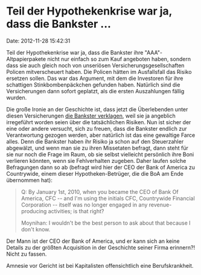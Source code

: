 Teil der Hypothekenkrise war ja, dass die Bankster \...
=======================================================

Date: 2012-11-28 15:42:31

Teil der Hypothekenkrise war ja, dass die Bankster ihre
\"AAA\"-Altpapierpakete nicht nur einfach so zum Kauf angeboten haben,
sondern dass sie auch gleich noch von unseriösen
Versicherungsgesellschaften Policen mitverscheuert haben. Die Policen
hätten im Ausfallsfall das Risiko ersetzen sollen. Das war das Argument,
mit dem die Investoren für ihre schattigen Stinkbombenpäckchen gefunden
haben. Natürlich sind die Versicherungen dann sofort geplatzt, als die
ersten Auszahlungen fällig wurden.

Die große Ironie an der Geschichte ist, dass jetzt die Überlebenden
unter diesen Versicherungen [die Bankster
verklagen](http://www.rollingstone.com/politics/blogs/taibblog/no-evidence-he-was-stoned-but-bank-of-america-ceo-brian-moynihan-apparently-doesn-t-remember-much-of-the-last-four-years-20121127),
weil sie ja angeblich irregeführt worden seien über die tatsächlichen
Risiken. Nun ist sicher der eine oder andere versucht, sich zu freuen,
dass die Bankster endlich zur Verantwortung gezogen werden, aber
natürlich ist das eine gewaltige Farce alles. Denn die Bankster haben
ihr Risiko ja schon auf den Steuerzahler abgewälzt, und wenn man sie zu
ihren Missetaten befragt, dann steht für sie nur noch die Frage im Raum,
ob sie selbst vielleicht persönlich ihre Boni verlieren könnten, wenn
sie Fehlverhalten zugeben. Daher laufen solche Befragungen dann so ab
(befragt wird hier der CEO der Bank of America zu Countrywide, einem
dieser Hypotheken-Betrüger, die die BoA am Ende übernommen hat):

> Q: By January 1st, 2010, when you became the CEO of Bank Of America,
> CFC -- and I\'m using the initials CFC, Countrywide Financial
> Corporation -- itself was no longer engaged in any revenue-producing
> activities; is that right?
>
> Moynihan: I wouldn\'t be the best person to ask about that because I
> don\'t know.

Der Mann ist der CEO der Bank of America, und er kann sich an keine
Details zu der größten Acquisition in der Geschichte seiner Firma
erinnern?! Nicht zu fassen.

Amnesie vor Gericht ist bei Kapitalisten offensichtlich eine
Berufskrankheit.
